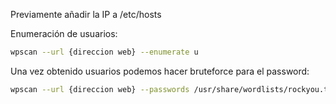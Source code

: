 
Previamente añadir la IP a /etc/hosts

Enumeración de usuarios:
```bash
wpscan --url {direccion web} --enumerate u
```

Una vez obtenido usuarios podemos hacer bruteforce para el password:
```bash
wpscan --url {direccion web} --passwords /usr/share/wordlists/rockyou.txt --usernames {usuario obtenido}
```

